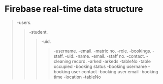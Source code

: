 
<h1>Firebase real-time data structure</h1>

> -users.
>> -student.
>>> -uid.
>>>> -username.
>>>> -email.
>>>> -matric no.
>>>> -role.
>>>> -bookings.
>> -staff.
>>> -uid.
>>>> -name.
>>>> -email.
>>>> -staff no.
>>>> -contact.
>>>> -cleaning record.
-arked
	-arkeds
			-tableNo
				-table occupied
				-booking status
				-booking username
				-booking user contact
				-booking user email
				-booking time
				-location
				-tableNo		
